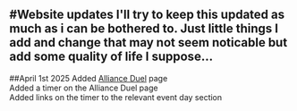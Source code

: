 #Website updates
I'll try to keep this updated as much as i can be bothered to. Just little things I add and change that may not seem
noticable but add some quality of life I suppose...
---

##April 1st 2025
 Added [Alliance Duel](versus.md) page <br>
 Added a timer on the Alliance Duel page <br>
 Added links on the timer to the relevant event day section <br>
